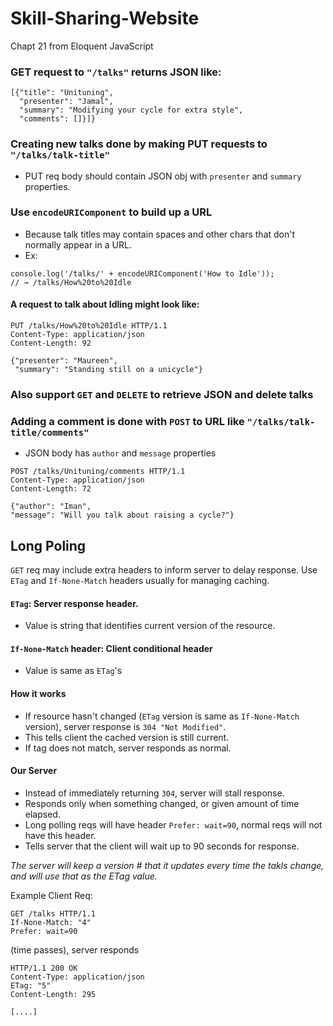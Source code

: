 # Skill-Sharing-Website
Chapt 21 from Eloquent JavaScript

### **GET** request to `"/talks"` returns JSON like:
```
[{"title": "Unituning",
  "presenter": "Jamal",
  "summary": "Modifying your cycle for extra style",
  "comments": []}]}
```

### Creating new talks done by making **PUT** requests to `"/talks/talk-title"`
- PUT req body should contain JSON obj with `presenter` and `summary` properties.

### Use `encodeURIComponent` to build up a URL
- Because talk titles may contain spaces and other chars that don't normally appear in a URL.
- Ex: 
```
console.log('/talks/' + encodeURIComponent('How to Idle'));
// → /talks/How%20to%20Idle
```

#### A request to talk about Idling might look like:
```
PUT /talks/How%20to%20Idle HTTP/1.1
Content-Type: application/json
Content-Length: 92

{"presenter": "Maureen",
 "summary": "Standing still on a unicycle"}
 ```

 ### Also support `GET` and `DELETE` to retrieve JSON and delete talks
 ### Adding a comment is done with `POST` to URL like `"/talks/talk-title/comments"`
 - JSON body has `author` and `message` properties
 ```
POST /talks/Unituning/comments HTTP/1.1
Content-Type: application/json
Content-Length: 72

{"author": "Iman",
 "message": "Will you talk about raising a cycle?"}
 ```

 ## Long Poling
 `GET` req may include extra headers to inform server to delay response.
 Use `ETag` and `If-None-Match` headers usually for managing caching.

 #### `ETag`: Server response header. 
 - Value is string that identifies current version of the resource.
 
 #### `If-None-Match` header: Client conditional header
 - Value is same as `ETag`'s

 #### How it works
 - If resource hasn't changed  (`ETag` version is same as `If-None-Match` version), server response is `304 "Not Modified"`.
 - This tells client the cached version is still current.
 - If tag does not match, server responds as normal.

 #### Our Server
 - Instead of immediately returning `304`, server will stall response.
 - Responds only when something changed, or given amount of time elapsed.
 - Long polling reqs will have header `Prefer: wait=90`, normal reqs will not have this header. 
 - Tells server that the client will wait up to 90 seconds for response.

 *The server will keep a version # that it updates every time the takls change, and will use that as the ETag value.*

 Example Client Req:
 ```
GET /talks HTTP/1.1
If-None-Match: "4"
Prefer: wait=90
```
(time passes), server responds

```
HTTP/1.1 200 OK
Content-Type: application/json
ETag: "5"
Content-Length: 295

[....]
 ```